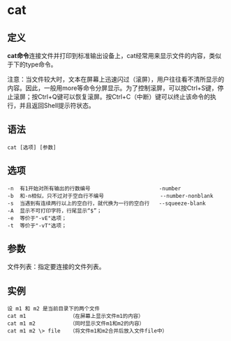 # cat
## 定义
**cat命令**连接文件并打印到标准输出设备上，cat经常用来显示文件的内容，类似于下的type命令。

注意：当文件较大时，文本在屏幕上迅速闪过（滚屏），用户往往看不清所显示的内容。因此，一般用more等命令分屏显示。为了控制滚屏，可以按Ctrl+S键，停止滚屏；按Ctrl+Q键可以恢复滚屏。按Ctrl+C（中断）键可以终止该命令的执行，并且返回Shell提示符状态。

## 语法

```
cat [选项] [参数]
```
## 选项
```
-n  有1开始对所有输出的行数编号                      -number
-b  和-n相似，只不过对于空白行不编号                  --number-nonblank    
-s  当遇到有连续两行以上的空白行，就代换为一行的空白行   --squeeze-blank
-A  显示不可打印字符，行尾显示“$”；
-e  等价于"-vE"选项；
-t  等价于"-vT"选项；
```

## 参数
文件列表：指定要连接的文件列表。

## 实例
```
设 m1 和 m2 是当前目录下的两个文件
cat m1              （在屏幕上显示文件m1的内容）
cat m1 m2           （同时显示文件m1和m2的内容）
cat m1 m2 \> file   （将文件m1和m2合并后放入文件file中）
```

